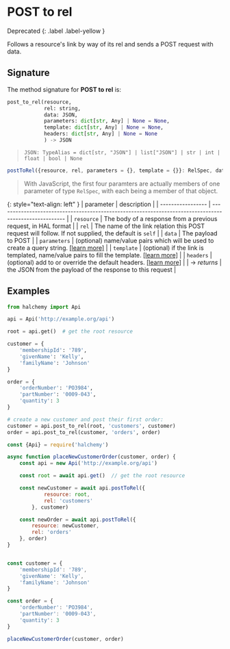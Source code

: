 # POST to rel
Deprecated
{: .label .label-yellow }

Follows a resource's link by way of its rel and sends a POST request with data.

## Signature
The method signature for **POST to rel** is:
<tabs>
<tab name="Python">

```python
post_to_rel(resource,
            rel: string,
            data: JSON,
            parameters: dict[str, Any] | None = None,
            template: dict[str, Any] | None = None,
            headers: dict[str, Any] | None = None
            ) -> JSON
```
> `JSON: TypeAlias = dict[str, "JSON"] | list["JSON"] | str | int | float | bool | None`
</tab>

<tab name="JavaScript">

```javascript
postToRel({resource, rel, parameters = {}, template = {}}: RelSpec, data: {}, headers = {}): Promise<any>
```
> With JavaScript, the first four paramters are actually members of one parameter of type `RelSpec`, with each being a member of that object.
</tab>

<future-languages />
</tabs>

{: style="text-align: left" }
| parameter         | description                                                                                            |
| ----------------- | ------------------------------------------------------------------------------------------------------ |
| `resource`        | The body of a response from a previous request, in HAL format                                          |
| `rel`             | The name of the link relation this POST request will follow.  If not supplied, the default is `self`   |
| `data`            | The payload to POST                                                                                    |
| `parameters`      | (optional) name/value pairs which will be used to create a query string. [[learn more]](/parameters)   |
| `template`        | (optional) if the link is templated, name/value pairs to fill the template. [[learn more]](/templates) |
| `headers`         | (optional) add to or override the default headers. [[learn more]](/headers)                            |
| -> *returns*      | the JSON from the payload of the response to this request                                              |


## Examples
<tabs>
<tab name="Python">

```python
from halchemy import Api

api = Api('http://example.org/api')

root = api.get()  # get the root resource

customer = {
    'membershipId': '789',
    'givenName': 'Kelly',
    'familyName': 'Johnson'
}

order = {
    'orderNumber': 'PO3984',
    'partNumber': '0009-043',
    'quantity': 3
}

# create a new customer and post their first order:
customer = api.post_to_rel(root, 'customers', customer)
order = api.post_to_rel(customer, 'orders', order)

```
</tab>

<tab name="JavaScript">

```javascript
const {Api} = require('halchemy')

async function placeNewCustomerOrder(customer, order) {
    const api = new Api('http://example.org/api')

    const root = await api.get()  // get the root resource

    const newCustomer = await api.postToRel({
            resource: root,
            rel: 'customers'
        }, customer)

    const newOrder = await api.postToRel({
        resource: newCustomer,
        rel: 'orders'
    }, order)
}


const customer = {
    'membershipId': '789',
    'givenName': 'Kelly',
    'familyName': 'Johnson'
}

const order = {
    'orderNumber': 'PO3984',
    'partNumber': '0009-043',
    'quantity': 3
}

placeNewCustomerOrder(customer, order)
```
</tab>

<future-languages />
</tabs>
